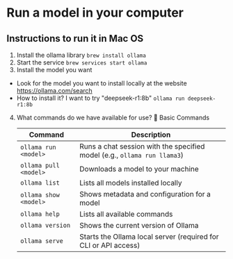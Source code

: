 # Run a model in your computer

## Instructions to run it in Mac OS
1. Install the ollama library
``` brew install ollama ```
2. Start the service
``` brew services start ollama ```
3. Install the model you want
- Look for the model you want to install locally at the website https://ollama.com/search
- How to install it? I want to try "deepseek-r1:8b"
``` ollama run deepseek-r1:8b ```
4. What commands do we have available for use?
    🧭 Basic Commands

    | Command                  | Description                                                                 |
    |--------------------------|-----------------------------------------------------------------------------|
    | `ollama run <model>`     | Runs a chat session with the specified model (e.g., `ollama run llama3`)    |
    | `ollama pull <model>`    | Downloads a model to your machine                                           |
    | `ollama list`            | Lists all models installed locally                                          |
    | `ollama show <model>`    | Shows metadata and configuration for a model                                |
    | `ollama help`            | Lists all available commands                                                |
    | `ollama version`         | Shows the current version of Ollama                                         |
    | `ollama serve`           | Starts the Ollama local server (required for CLI or API access)             |

